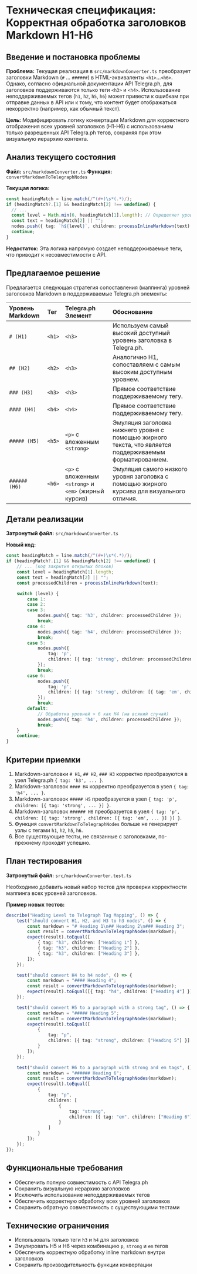 # Техническая спецификация: Корректная обработка заголовков Markdown H1-H6

## Введение и постановка проблемы

**Проблема:**
Текущая реализация в `src/markdownConverter.ts` преобразует заголовки Markdown (`#` ... `######`) в HTML-эквиваленты `<h1>`...`<h6>`. Однако, согласно официальной документации API Telegra.ph, для заголовков поддерживаются только теги `<h3>` и `<h4>`. Использование неподдерживаемых тегов (`h1`, `h2`, `h5`, `h6`) может привести к ошибкам при отправке данных в API или к тому, что контент будет отображаться некорректно (например, как обычный текст).

**Цель:**
Модифицировать логику конвертации Markdown для корректного отображения всех уровней заголовков (H1-H6) с использованием только разрешенных API Telegra.ph тегов, сохраняя при этом визуальную иерархию контента.

## Анализ текущего состояния

**Файл:** `src/markdownConverter.ts`
**Функция:** `convertMarkdownToTelegraphNodes`

**Текущая логика:**
```typescript
const headingMatch = line.match(/^(#+)\s*(.*)/);
if (headingMatch?.[1] && headingMatch[2] !== undefined) {
  // ...
  const level = Math.min(6, headingMatch[1].length); // Определяет уровень заголовка H1-H6
  const text = headingMatch[2] || "";
  nodes.push({ tag: `h${level}`, children: processInlineMarkdown(text) }); // Генерирует h1, h2, h5, h6
  continue;
}
```

**Недостаток:** Эта логика напрямую создает неподдерживаемые теги, что приводит к несовместимости с API.

## Предлагаемое решение

Предлагается следующая стратегия сопоставления (маппинга) уровней заголовков Markdown в поддерживаемые Telegra.ph элементы:

| Уровень Markdown | Тег    | Telegra.ph Элемент                                    | Обоснование                                                                                              |
| :--------------- | :----- | :---------------------------------------------------- | :------------------------------------------------------------------------------------------------------- |
| `# (H1)`         | `<h1>` | `<h3>`                                                | Используем самый высокий доступный уровень заголовка в Telegra.ph.                                       |
| `## (H2)`        | `<h2>` | `<h3>`                                                | Аналогично H1, сопоставляем с самым высоким доступным уровнем.                                           |
| `### (H3)`       | `<h3>` | `<h3>`                                                | Прямое соответствие поддерживаемому тегу.                                                                |
| `#### (H4)`      | `<h4>` | `<h4>`                                                | Прямое соответствие поддерживаемому тегу.                                                                |
| `##### (H5)`     | `<h5>` | `<p>` с вложенным `<strong>`                          | Эмуляция заголовка нижнего уровня с помощью жирного текста, что является поддерживаемым форматированием. |
| `###### (H6)`    | `<h6>` | `<p>` с вложенным `<strong>` и `<em>` (жирный курсив) | Эмуляция самого низкого уровня заголовка с помощью жирного курсива для визуального отличия.              |

## Детали реализации

**Затронутый файл:** `src/markdownConverter.ts`

**Новый код:**
```typescript
const headingMatch = line.match(/^(#+)\s*(.*)/);
if (headingMatch?.[1] && headingMatch[2] !== undefined) {
    // ... (код закрытия открытых блоков)
    const level = headingMatch[1].length;
    const text = headingMatch[2] || "";
    const processedChildren = processInlineMarkdown(text);

    switch (level) {
        case 1:
        case 2:
        case 3:
            nodes.push({ tag: 'h3', children: processedChildren });
            break;
        case 4:
            nodes.push({ tag: 'h4', children: processedChildren });
            break;
        case 5:
            nodes.push({
                tag: 'p',
                children: [{ tag: 'strong', children: processedChildren }]
            });
            break;
        case 6:
            nodes.push({
                tag: 'p',
                children: [{ tag: 'strong', children: [{ tag: 'em', children: processedChildren }] }]
            });
            break;
        default:
            // Обработка уровней > 6 как H4 (на всякий случай)
            nodes.push({ tag: 'h4', children: processedChildren });
            break;
    }
    continue;
}
```

## Критерии приемки

1. Markdown-заголовки `# H1`, `## H2`, `### H3` корректно преобразуются в узел Telegra.ph `{ tag: 'h3', ... }`.
2. Markdown-заголовок `#### H4` корректно преобразуется в узел `{ tag: 'h4', ... }`.
3. Markdown-заголовок `##### H5` преобразуется в узел `{ tag: 'p', children: [{ tag: 'strong', ... }] }`.
4. Markdown-заголовок `###### H6` преобразуется в узел `{ tag: 'p', children: [{ tag: 'strong', children: [{ tag: 'em', ... }] }] }`.
5. Функция `convertMarkdownToTelegraphNodes` больше не генерирует узлы с тегами `h1`, `h2`, `h5`, `h6`.
6. Все существующие тесты, не связанные с заголовками, по-прежнему проходят успешно.

## План тестирования

**Затронутый файл:** `src/markdownConverter.test.ts`

Необходимо добавить новый набор тестов для проверки корректности маппинга всех уровней заголовков.

**Пример новых тестов:**

```typescript
describe("Heading Level to Telegraph Tag Mapping", () => {
    test("should convert H1, H2, and H3 to h3 nodes", () => {
        const markdown = "# Heading 1\n## Heading 2\n### Heading 3";
        const result = convertMarkdownToTelegraphNodes(markdown);
        expect(result).toEqual([
            { tag: "h3", children: ["Heading 1"] },
            { tag: "h3", children: ["Heading 2"] },
            { tag: "h3", children: ["Heading 3"] },
        ]);
    });

    test("should convert H4 to h4 node", () => {
        const markdown = "#### Heading 4";
        const result = convertMarkdownToTelegraphNodes(markdown);
        expect(result).toEqual([{ tag: "h4", children: ["Heading 4"] }]);
    });

    test("should convert H5 to a paragraph with a strong tag", () => {
        const markdown = "##### Heading 5";
        const result = convertMarkdownToTelegraphNodes(markdown);
        expect(result).toEqual([
            {
                tag: "p",
                children: [{ tag: "strong", children: ["Heading 5"] }]
            }
        ]);
    });

    test("should convert H6 to a paragraph with strong and em tags", () => {
        const markdown = "###### Heading 6";
        const result = convertMarkdownToTelegraphNodes(markdown);
        expect(result).toEqual([
            {
                tag: "p",
                children: [
                    {
                        tag: "strong",
                        children: [{ tag: "em", children: ["Heading 6"] }]
                    }
                ]
            }
        ]);
    });
});
```

## Функциональные требования

- Обеспечить полную совместимость с API Telegra.ph
- Сохранить визуальную иерархию заголовков
- Исключить использование неподдерживаемых тегов
- Обеспечить корректную обработку всех уровней заголовков
- Сохранить обратную совместимость с существующими тестами

## Технические ограничения

- Использовать только теги `h3` и `h4` для заголовков
- Эмулировать H5 и H6 через комбинацию `p`, `strong` и `em` тегов
- Обеспечить корректную обработку inline markdown внутри заголовков
- Сохранить производительность функции конвертации